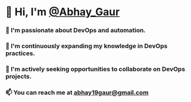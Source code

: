 # 👋 Hi, I'm [@Abhay_Gaur](https://github.com/Abhay_Gaur)
### 👀 I'm passionate about DevOps and automation.
### 🌱 I'm continuously expanding my knowledge in DevOps practices.
### 💼 I'm actively seeking opportunities to collaborate on DevOps projects.
### 📫 You can reach me at [abhay19gaur@gmail.com](mailto:abhay19gaur@gmail.com)


<!---
AbhayGaur1903/AbhayGaur1903 is a ✨ special ✨ repository because its `README.md` (this file) appears on your GitHub profile.
You can click the Preview link to take a look at your changes.
--->
